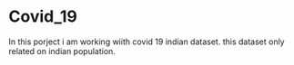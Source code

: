 # Covid_19
In this porject i am working wiith covid 19 indian dataset.
this dataset only related on indian population.


